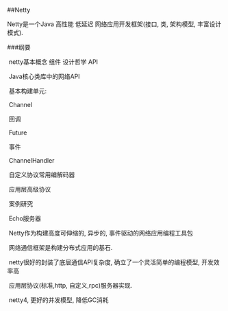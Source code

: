 ##Netty

Netty是一个Java 高性能 低延迟 网络应用开发框架(接口, 类, 架构模型, 丰富设计模式). 



###纲要

​	netty基本概念 组件 设计哲学 API

​		Java核心类库中的网络API

​		基本构建单元:

​			Channel

​			回调

​			Future

​			事件

​			ChannelHandler

​	自定义协议常用编解码器

​	应用层高级协议

​	案例研究

​		Echo服务器



​	Netty作为构建高度可伸缩的, 异步的, 事件驱动的网络应用编程工具包

​	网络通信框架是构建分布式应用的基石.

​	netty很好的封装了底层通信API复杂度, 确立了一个灵活简单的编程模型, 开发效率高

​	应用层协议(标准,http, 自定义,rpc)服务器实现.

​	netty4, 更好的并发模型, 降低GC消耗